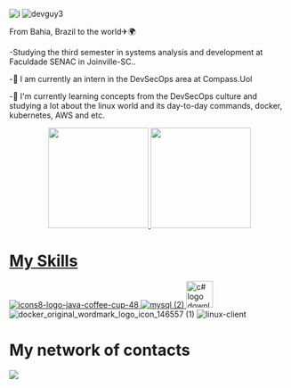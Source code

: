 ![i](https://user-images.githubusercontent.com/89049212/144874374-1338de5b-1b76-41e2-a8d9-df0858526435.jpg)
![devguy3](https://user-images.githubusercontent.com/89049212/144870294-c880e3f5-fb9c-4502-9298-14adfaab1f17.gif)

From Bahia, Brazil to the world✈🌍

-Studying the third semester in systems analysis and development at Faculdade SENAC in Joinville-SC..

-🔭 I am currently an intern in the DevSecOps area at Compass.Uol

-🌱 I'm currently learning concepts from the DevSecOps culture and studying a lot about the linux world and its day-to-day commands, docker, kubernetes, AWS and etc.

<div align="center">
  <a href="https://github.com/RefesonPinho ">
  <img height="180em" src="https://github-readme-stats.vercel.app/api?username=RefesonPinho&show_icons=true&theme=onedark&include_all_commits=true&count_private=true"/>
  <img height="180em" src="https://github-readme-stats.vercel.app/api/top-langs/?username=RefesonPinho&layout=compact&langs_count=7&theme=onedark"/>
</div>

 # My Skills
  ![icons8-logo-java-coffee-cup-48](https://user-images.githubusercontent.com/89049212/158676442-95d3449a-6dca-4d2c-a66b-73e11673fa49.png)
![mysql (2)](https://user-images.githubusercontent.com/89049212/140742094-41ec6ab2-c66f-4aa2-950f-7c434c758139.png)
<a href="https://www.freeiconspng.com/img/28402" title="Image from freeiconspng.com"><img src="https://www.freeiconspng.com/uploads/c-logo-icon-18.png" width="48" alt="c# logo download icon" /></a>
![docker_original_wordmark_logo_icon_146557 (1)](https://user-images.githubusercontent.com/89049212/177085013-f1f31ed7-8e89-4e14-bf65-3d84bf6491c3.png)
![linux-client](https://user-images.githubusercontent.com/89049212/177085147-66a9b794-16f7-48e3-8996-085c52dd21e6.png)


 
 

 # My network of contacts
 
 <div> 
 
 
<a href="https://www.linkedin.com/in/refeson-pinho-tecnologia/" target="_blank"><img src="https://img.shields.io/badge/-LinkedIn-%230077B5?style=for-the-badge&logo=linkedin&logoColor=white" target="_blank"></a> 
 

 <div> 




